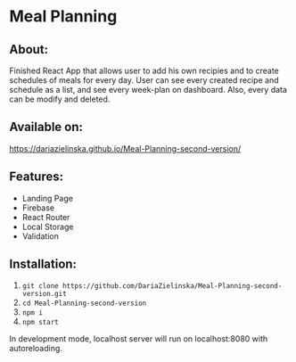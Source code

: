 # Meal Planning

## About:
Finished React App that allows user to add his own recipies and to create schedules of meals for every day. User can see every created recipe and schedule as a list, and see every week-plan on dashboard. Also, every data can be modify and deleted.

## Available on:
https://dariazielinska.github.io/Meal-Planning-second-version/

## Features:
- Landing Page 
- Firebase
- React Router 
- Local Storage
- Validation

## Installation:
1. `git clone https://github.com/DariaZielinska/Meal-Planning-second-version.git`
2. `cd Meal-Planning-second-version`
3. `npm i`
4. `npm start`

In development mode, localhost server will run on localhost:8080 with autoreloading.
